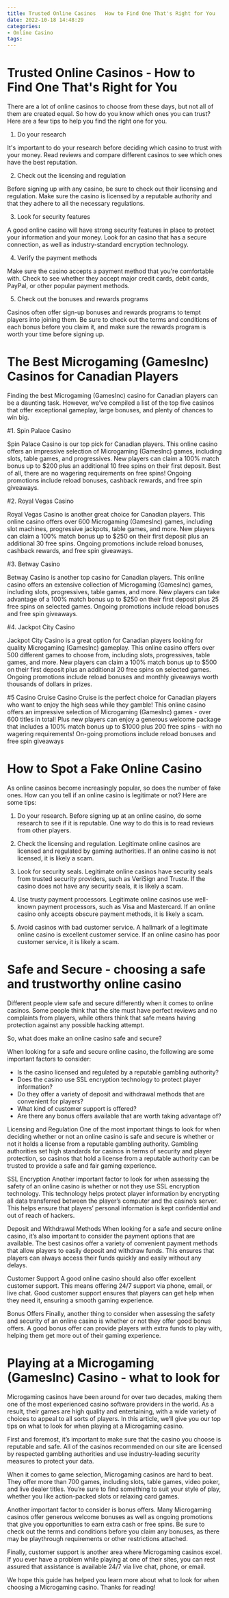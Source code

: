 ```yaml
---
title: Trusted Online Casinos   How to Find One That's Right for You
date: 2022-10-18 14:48:29
categories:
- Online Casino
tags:
---
```



#  Trusted Online Casinos - How to Find One That's Right for You

There are a lot of online casinos to choose from these days, but not all of them are created equal. So how do you know which ones you can trust? Here are a few tips to help you find the right one for you.

1. Do your research

It's important to do your research before deciding which casino to trust with your money. Read reviews and compare different casinos to see which ones have the best reputation.

2. Check out the licensing and regulation

Before signing up with any casino, be sure to check out their licensing and regulation. Make sure the casino is licensed by a reputable authority and that they adhere to all the necessary regulations.

3. Look for security features

A good online casino will have strong security features in place to protect your information and your money. Look for an casino that has a secure connection, as well as industry-standard encryption technology.

4. Verify the payment methods

Make sure the casino accepts a payment method that you're comfortable with. Check to see whether they accept major credit cards, debit cards, PayPal, or other popular payment methods.

5. Check out the bonuses and rewards programs

Casinos often offer sign-up bonuses and rewards programs to tempt players into joining them. Be sure to check out the terms and conditions of each bonus before you claim it, and make sure the rewards program is worth your time before signing up.

#  The Best Microgaming (GamesInc) Casinos for Canadian Players

Finding the best Microgaming (GamesInc) casino for Canadian players can be a daunting task. However, we’ve compiled a list of the top five casinos that offer exceptional gameplay, large bonuses, and plenty of chances to win big.

#1. Spin Palace Casino

Spin Palace Casino is our top pick for Canadian players. This online casino offers an impressive selection of Microgaming (GamesInc) games, including slots, table games, and progressives. New players can claim a 100% match bonus up to $200 plus an additional 10 free spins on their first deposit. Best of all, there are no wagering requirements on free spins! Ongoing promotions include reload bonuses, cashback rewards, and free spin giveaways.

#2. Royal Vegas Casino

Royal Vegas Casino is another great choice for Canadian players. This online casino offers over 600 Microgaming (GamesInc) games, including slot machines, progressive jackpots, table games, and more. New players can claim a 100% match bonus up to $250 on their first deposit plus an additional 30 free spins. Ongoing promotions include reload bonuses, cashback rewards, and free spin giveaways.

#3. Betway Casino

Betway Casino is another top casino for Canadian players. This online casino offers an extensive collection of Microgaming (GamesInc) games, including slots, progressives, table games, and more. New players can take advantage of a 100% match bonus up to $250 on their first deposit plus 25 free spins on selected games. Ongoing promotions include reload bonuses and free spin giveaways.

#4. Jackpot City Casino

Jackpot City Casino is a great option for Canadian players looking for quality Microgaming (GamesInc) gameplay. This online casino offers over 500 different games to choose from, including slots, progressives, table games, and more. New players can claim a 100% match bonus up to $500 on their first deposit plus an additional 20 free spins on selected games. Ongoing promotions include reload bonuses and monthly giveaways worth thousands of dollars in prizes.

#5 Casino Cruise
Casino Cruise is the perfect choice for Canadian players who want to enjoy the high seas while they gamble! This online casino offers an impressive selection of Microgaming (GamesInc) games - over 600 titles in total! Plus new players can enjoy a generous welcome package that includes a 100% match bonus up to $1000 plus 200 free spins - with no wagering requirements! On-going promotions include reload bonuses and free spin giveaways

#  How to Spot a Fake Online Casino 

As online casinos become increasingly popular, so does the number of fake ones. How can you tell if an online casino is legitimate or not? Here are some tips:

1. Do your research. Before signing up at an online casino, do some research to see if it is reputable. One way to do this is to read reviews from other players.

2. Check the licensing and regulation. Legitimate online casinos are licensed and regulated by gaming authorities. If an online casino is not licensed, it is likely a scam.

3. Look for security seals. Legitimate online casinos have security seals from trusted security providers, such as VeriSign and Truste. If the casino does not have any security seals, it is likely a scam.

4. Use trusty payment processors. Legitimate online casinos use well-known payment processors, such as Visa and Mastercard. If an online casino only accepts obscure payment methods, it is likely a scam.

5. Avoid casinos with bad customer service. A hallmark of a legitimate online casino is excellent customer service. If an online casino has poor customer service, it is likely a scam.

#  Safe and Secure - choosing a safe and trustworthy online casino 

Different people view safe and secure differently when it comes to online casinos. Some people think that the site must have perfect reviews and no complaints from players, while others think that safe means having protection against any possible hacking attempt.

So, what does make an online casino safe and secure? 

When looking for a safe and secure online casino, the following are some important factors to consider:

- Is the casino licensed and regulated by a reputable gambling authority?
- Does the casino use SSL encryption technology to protect player information?
- Do they offer a variety of deposit and withdrawal methods that are convenient for players?
- What kind of customer support is offered? 
- Are there any bonus offers available that are worth taking advantage of? 

Licensing and Regulation 
One of the most important things to look for when deciding whether or not an online casino is safe and secure is whether or not it holds a license from a reputable gambling authority. Gambling authorities set high standards for casinos in terms of security and player protection, so casinos that hold a license from a reputable authority can be trusted to provide a safe and fair gaming experience. 

SSL Encryption 
Another important factor to look for when assessing the safety of an online casino is whether or not they use SSL encryption technology. This technology helps protect player information by encrypting all data transferred between the player’s computer and the casino’s server. This helps ensure that players’ personal information is kept confidential and out of reach of hackers. 

Deposit and Withdrawal Methods 
When looking for a safe and secure online casino, it’s also important to consider the payment options that are available. The best casinos offer a variety of convenient payment methods that allow players to easily deposit and withdraw funds. This ensures that players can always access their funds quickly and easily without any delays. 

Customer Support 
A good online casino should also offer excellent customer support. This means offering 24/7 support via phone, email, or live chat. Good customer support ensures that players can get help when they need it, ensuring a smooth gaming experience. 

Bonus Offers 
Finally, another thing to consider when assessing the safety and security of an online casino is whether or not they offer good bonus offers. A good bonus offer can provide players with extra funds to play with, helping them get more out of their gaming experience.

#  Playing at a Microgaming (GamesInc) Casino - what to look for

Microgaming casinos have been around for over two decades, making them one of the most experienced casino software providers in the world. As a result, their games are high quality and entertaining, with a wide variety of choices to appeal to all sorts of players. In this article, we’ll give you our top tips on what to look for when playing at a Microgaming casino.

First and foremost, it’s important to make sure that the casino you choose is reputable and safe. All of the casinos recommended on our site are licensed by respected gambling authorities and use industry-leading security measures to protect your data.

When it comes to game selection, Microgaming casinos are hard to beat. They offer more than 700 games, including slots, table games, video poker, and live dealer titles. You’re sure to find something to suit your style of play, whether you like action-packed slots or relaxing card games.

Another important factor to consider is bonus offers. Many Microgaming casinos offer generous welcome bonuses as well as ongoing promotions that give you opportunities to earn extra cash or free spins. Be sure to check out the terms and conditions before you claim any bonuses, as there may be playthrough requirements or other restrictions attached.

Finally, customer support is another area where Microgaming casinos excel. If you ever have a problem while playing at one of their sites, you can rest assured that assistance is available 24/7 via live chat, phone, or email.

We hope this guide has helped you learn more about what to look for when choosing a Microgaming casino. Thanks for reading!